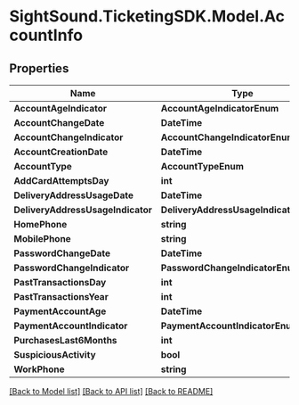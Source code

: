 # SightSound.TicketingSDK.Model.AccountInfo

## Properties

Name | Type | Description | Notes
------------ | ------------- | ------------- | -------------
**AccountAgeIndicator** | **AccountAgeIndicatorEnum** |  | [optional] 
**AccountChangeDate** | **DateTime** |  | [optional] 
**AccountChangeIndicator** | **AccountChangeIndicatorEnum** |  | [optional] 
**AccountCreationDate** | **DateTime** |  | [optional] 
**AccountType** | **AccountTypeEnum** |  | [optional] 
**AddCardAttemptsDay** | **int** |  | [optional] 
**DeliveryAddressUsageDate** | **DateTime** |  | [optional] 
**DeliveryAddressUsageIndicator** | **DeliveryAddressUsageIndicatorEnum** |  | [optional] 
**HomePhone** | **string** |  | [optional] 
**MobilePhone** | **string** |  | [optional] 
**PasswordChangeDate** | **DateTime** |  | [optional] 
**PasswordChangeIndicator** | **PasswordChangeIndicatorEnum** |  | [optional] 
**PastTransactionsDay** | **int** |  | [optional] 
**PastTransactionsYear** | **int** |  | [optional] 
**PaymentAccountAge** | **DateTime** |  | [optional] 
**PaymentAccountIndicator** | **PaymentAccountIndicatorEnum** |  | [optional] 
**PurchasesLast6Months** | **int** |  | [optional] 
**SuspiciousActivity** | **bool** |  | [optional] 
**WorkPhone** | **string** |  | [optional] 

[[Back to Model list]](../README.md#documentation-for-models) [[Back to API list]](../README.md#documentation-for-api-endpoints) [[Back to README]](../README.md)

